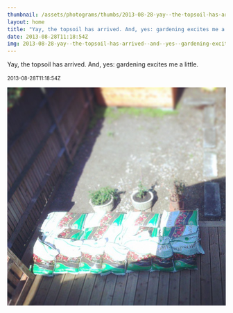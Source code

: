 ```yaml
---
thumbnail: /assets/photograms/thumbs/2013-08-28-yay--the-topsoil-has-arrived--and--yes--gardening-excites-me-a-little-.jpg
layout: home
title: "Yay, the topsoil has arrived. And, yes: gardening excites me a little."
date: 2013-08-28T11:18:54Z
img: 2013-08-28-yay--the-topsoil-has-arrived--and--yes--gardening-excites-me-a-little-.jpg
---
```


Yay, the topsoil has arrived. And, yes: gardening excites me a little.

<small>2013-08-28T11:18:54Z</small>

![Yay, the topsoil has arrived. And, yes: gardening excites me a little.](/assets/photograms/original/2013-08-28-yay--the-topsoil-has-arrived--and--yes--gardening-excites-me-a-little-.jpg)
